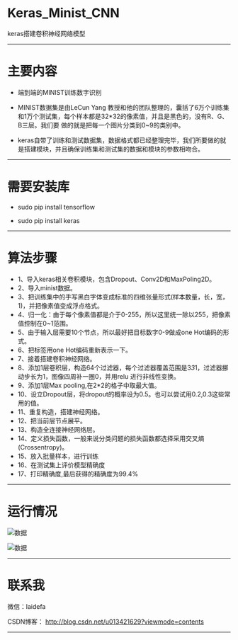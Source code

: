 # Keras_Minist_CNN
keras搭建卷积神经网络模型

----------------------------------------------------------------------------------------------------------------------------------------
# 主要内容

- 端到端的MINIST训练数字识别

- MINIST数据集是由LeCun Yang 教授和他的团队整理的，囊括了6万个训练集和1万个测试集，每个样本都是32*32的像素值，并且是黑色的，没有R、G、B三层。我们要
做的就是把每一个图片分类到0~9的类别中。

- keras自带了训练和测试数据集，数据格式都已经整理完毕，我们所要做的就是搭建模块，并且确保训练集和测试集的数据和模块的参数相吻合。

----------------------------------------------------------------------------------------------------------------------------------------

# 需要安装库

- sudo pip install tensorflow

- sudo pip install keras

----------------------------------------------------------------------------------------------------------------------------------------

# 算法步骤

- 1、导入keras相关卷积模块，包含Dropout、Conv2D和MaxPoling2D。
- 2、导入minist数据。
- 3、把训练集中的手写黑白字体变成标准的四维张量形式(样本数量，长，宽，1)，并把像素值变成浮点格式。
- 4、归一化：由于每个像素值都是介于0-255，所以这里统一除以255，把像素值控制在0~1范围。
- 5、由于输入层需要10个节点，所以最好把目标数字0-9做成one Hot编码的形式。
- 6、把标签用one Hot编码重新表示一下。
- 7、接着搭建卷积神经网络。
- 8、添加1层卷积层，构造64个过滤器，每个过滤器覆盖范围是3*3*1，过滤器挪动步长为1，图像四周补一圈0，并用relu 进行非线性变换。
- 9、添加1层Max pooling,在2*2的格子中取最大值。
- 10、设立Dropout层，将dropout的概率设为0.5。也可以尝试用0.2,0.3这些常用的值。
- 11、重复构造，搭建神经网络。
- 12、把当前层节点展平。
- 13、构造全连接神经网络层。
- 14、定义损失函数，一般来说分类问题的损失函数都选择采用交叉熵(Crossentropy)。
- 15、放入批量样本，进行训练
- 16、在测试集上评价模型精确度
- 17、打印精确度,最后获得的精确度为99.4%

----------------------------------------------------------------------------------------------------------------------------------------
# 运行情况

![数据](https://github.com/laidefa/Keras_Minist_CNN/raw/master/resource/1.png)


![数据](https://github.com/laidefa/Keras_Minist_CNN/raw/master/resource/2.png)

----------------------------------------------------------------------------------------------------------------------------------------

# 联系我

微信：laidefa

CSDN博客： http://blog.csdn.net/u013421629?viewmode=contents

----------------------------------------------------------------------------------------------------------------------------------------























